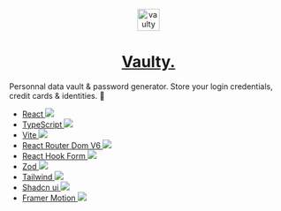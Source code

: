 <p align="center">  
<img alt="vaulty logo" src="public/favicon.ico" width="40" />
</p>
<h1 align="center">
  <a href='https://vaulty.vercel.app/' target='_blank'>Vaulty.</a>
 
</h1>


Personnal data vault & password generator. Store your login credentials, credit cards & identities. 🔐


- <a href='https://fr.react.dev/' target='_blank'>React <img src='https://www.google.com/s2/favicons?domain=https://fr.react.dev/' /><a/> 
- <a href='https://www.typescriptlang.org/' target='_blank'>TypeScript <img src='https://www.google.com/s2/favicons?domain=https://www.typescriptlang.org/' /><a/>
- <a href='https://vitejs.dev/' target='_blank'>Vite <img src='https://www.google.com/s2/favicons?domain=https://vitejs.dev/' /><a/>
- <a href='https://reactrouter.com/en/main' target='_blank'>React Router Dom V6 <img src='https://www.google.com/s2/favicons?domain=https://reactrouter.com/en/main' /><a/>
- <a href='https://react-hook-form.com/' target='_blank'>React Hook Form <img src='https://www.google.com/s2/favicons?domain=https://react-hook-form.com/' /><a/>
- <a href='https://zod.dev/' target='_blank'>Zod <img src='https://www.google.com/s2/favicons?domain=https://zod.dev/' /><a/>
- <a href='https://tailwindcss.com/' target='_blank'>Tailwind <img src='https://www.google.com/s2/favicons?domain=https://tailwindcss.com/' /><a/>
- <a href='https://ui.shadcn.com/' target='_blank'>Shadcn ui  <img src='https://www.google.com/s2/favicons?domain=https://ui.shadcn.com/' /><a/>
- <a href='https://www.framer.com/motion/' target='_blank'>Framer Motion  <img src='https://www.google.com/s2/favicons?domain=https://www.framer.com/motion/' /><a/>
